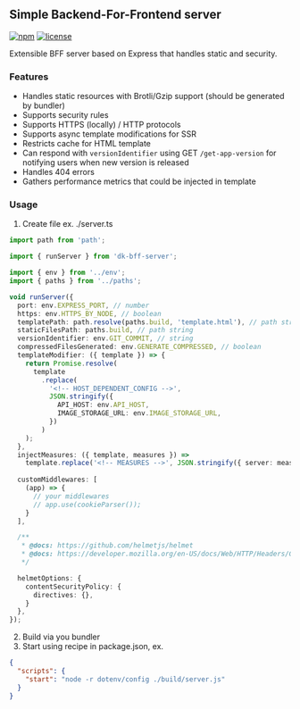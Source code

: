 ## Simple Backend-For-Frontend server

[![npm](https://img.shields.io/npm/v/dk-bff-server)](https://www.npmjs.com/package/dk-bff-server)
[![license](https://img.shields.io/npm/l/dk-bff-server)](https://github.com/dkazakov8/dk-framework/blob/master/packages/bff-server/LICENSE)

Extensible BFF server based on Express that handles static and security.

### Features

- Handles static resources with Brotli/Gzip support (should be generated by bundler)
- Supports security rules
- Supports HTTPS (locally) / HTTP protocols
- Supports async template modifications for SSR
- Restricts cache for HTML template
- Can respond with `versionIdentifier` using GET `/get-app-version` for notifying users when new
version is released
- Handles 404 errors
- Gathers performance metrics that could be injected in template

### Usage

1. Create file ex. ./server.ts

```typescript
import path from 'path';

import { runServer } from 'dk-bff-server';

import { env } from '../env';
import { paths } from '../paths';

void runServer({
  port: env.EXPRESS_PORT, // number
  https: env.HTTPS_BY_NODE, // boolean
  templatePath: path.resolve(paths.build, 'template.html'), // path string
  staticFilesPath: paths.build, // path string
  versionIdentifier: env.GIT_COMMIT, // string
  compressedFilesGenerated: env.GENERATE_COMPRESSED, // boolean
  templateModifier: ({ template }) => {
    return Promise.resolve(
      template
        .replace(
          '<!-- HOST_DEPENDENT_CONFIG -->',
          JSON.stringify({
            API_HOST: env.API_HOST,
            IMAGE_STORAGE_URL: env.IMAGE_STORAGE_URL,
          })
        )
    );
  },
  injectMeasures: ({ template, measures }) =>
    template.replace('<!-- MEASURES -->', JSON.stringify({ server: measures }, null, 2)),
  
  customMiddlewares: [
    (app) => {
      // your middlewares
      // app.use(cookieParser());
    }
  ],

  /**
   * @docs: https://github.com/helmetjs/helmet
   * @docs: https://developer.mozilla.org/en-US/docs/Web/HTTP/Headers/Content-Security-Policy
   */

  helmetOptions: {
    contentSecurityPolicy: {
      directives: {},
    }
  },
});
```

2. Build via you bundler
3. Start using recipe in package.json, ex.

```json
{
  "scripts": {
    "start": "node -r dotenv/config ./build/server.js"
  }
}
```